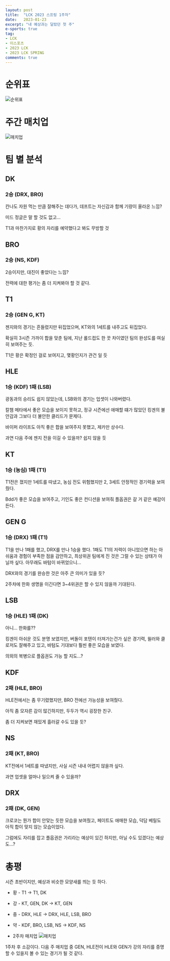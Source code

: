```yaml
---
layout: post
title:  "LCK 2023 스프링 1주차"
date:   2023-01-23
excerpt: "내 예상과는 달랐던 첫 주"
e-sports: true
tag:
- LCK
- 이스포츠
- 2023 LCK
- 2023 LCK SPRING
comments: true
---
```


# 순위표

![순위표](../img/2023/lck/spring_week1.jpg)

# 주간 매치업

![매치업](../img/2023/lck/spring_week1_matchup.png)

# 팀 별 분석

## DK

### 2승 (DRX, BRO)

칸나도 자원 먹는 만큼 잘해주는 데다가, 데프트는 자신감과 함께 기량이 올라온 느낌? 

미드 정글은 말 할 것도 없고...

T1과 마찬가지로 황의 자리를 예약했다고 봐도 무방할 것


## BRO

### 2승 (NS, KDF)

2승이지만, 대진이 좋았다는 느낌?

전력에 대한 평가는 좀 더 지켜봐야 할 것 같다.

## T1

### 2승 (GEN G, KT)

젠지와의 경기는 흔들렸지만 뒤집었으며, KT와의 1세트를 내주고도 뒤집었다.

확실히 3시즌 가까이 합을 맞춘 팀에, 지난 롤드컵도 한 끗 차이였던 팀의 완성도를 여실히 보여주는 듯.

T1은 황은 확정인 걸로 보여지고, 몇황인지가 관건 일 듯


## HLE

### 1승 (KDF) 1패 (LSB)

광동과의 승리도 쉽지 않았는데, LSB와의 경기는 업셋이 나와버렸다.

칼챔 메타에서 좋은 모습을 보이지 못하고, 정규 시즌에선 애매할 떄가 많았던 킹겐의 불안감과 그보다 더 불안한 클리드가 문제다.

바이퍼 라이프도 아직 좋은 합을 보여주지 못했고, 제카만 상수다.

과연 다음 주에 젠지 전을 이길 수 있을까? 쉽지 않을 듯


## KT

### 1승 (농심) 1패 (T1)

T1전은 졌지만 1세트를 따냈고, 농심 전도 위험했지만 2, 3세트 안정적인 경기력을 보여줬다.

Bdd가 좋은 모습을 보여주고, 기인도 좋은 컨디션을 보여줘 플옵권은 갈 거 같은 예감이 든다.

## GEN G

### 1승 (DRX) 1패 (T1)

T1을 만나 1패를 했고, DRX를 만나 1승을 했다.
1패도 T1의 저력이 아니었으면 하는 아쉬움과 경험이 부족한 점을 감안하고, 최상위권 팀에게 진 것은 그럴 수 있는 상태가 아닐까 싶다. 아무래도 바텀이 바뀌었으니...

DRX와의 경기를 완승한 것은 아주 큰 의미가 있을 듯?

2주차에 한화 생명을 이긴다면 3~4위권은 할 수 있지 않을까 기대된다.


## LSB

### 1승 (HLE) 1패 (DK)

아니... 한화를??

킹겐이 아쉬운 것도 분명 보였지만, 버돌이 포텐이 터져가는건가 싶은 경기력, 윌러와 클로저도 잘해주고 있고, 바텀도 기대보다 훨씬 좋은 모습을 보였다.

의외의 복병으로 플옵권도 가능 할 지도...?

## KDF

### 2패 (HLE, BRO)

HLE전에서는 좀 무기렸했지만, BRO 전에선 가능성을 보여줬다.

아직 좀 모자른 감이 많긴하지만, 두두가 역시 굉장한 친구.

좀 더 지켜보면 재밌게 흘러갈 수도 있을 듯?

## NS

### 2패 (KT, BRO)

KT전에서 1세트를 따냈지만, 사실 시즌 내내 어렵지 않을까 싶다.

과연 업셋을 얼마나 일으켜 줄 수 있을까?

## DRX

### 2패 (DK, GEN)

크로코는 뭔가 합이 안맞는 듯한 모습을 보여줬고, 페이트도 애매한 모습, 덕담 베릴도 아직 합이 맞지 않는 모습이었다.

그럼에도 자리를 잡고 플옵권은 가리라는 예상이 있긴 하지만, 아닐 수도 있겠다는 예상도...?


# 총평

시즌 초반이지만, 예상과 비슷한 모양새를 띄는 듯 하다.

* 황 - T1 -> T1, DK
* 강 - KT, GEN, DK -> KT, GEN
* 중 - DRX, HLE -> DRX, HLE, LSB, BRO
* 약 - KDF, BRO, LSB, NS -> KDF, NS

* 2주차 매치업
    ![매치업](../img/2023/lck/spring_week2_matchup.png)

1주차 후 소감이다.
다음 주 매치업 중 GEN, HLE전이 HLE와 GEN가 강의 자리를 증명 할 수 있을지 볼 수 있는 경기가 될 것 같다.
